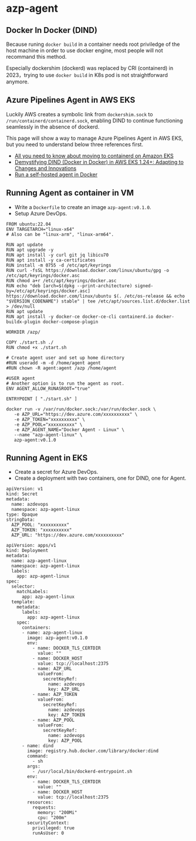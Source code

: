 # azp-agent

## Docker In Docker (DIND)

Because runing `docker build` in a container needs root priviledge of the host machine in order to use docker engine, most people will not recommand this method.

Especially dockershim (dockerd) was replaced by CRI (containerd) in 2023，trying to use `docker build` in K8s pod is not straightforward anymore.

## Azure Pipelines Agent in AWS EKS

Luckily AWS creates a symbolic link from `dockershim.sock` to `/run/containerd/containerd.sock`, enabling DIND to continue functioning seamlessly in the absence of dockerd.

This page will show a way to manage Azure Pipelines Agent in AWS EKS, but you need to understand below three references first.
- [All you need to know about moving to containerd on Amazon EKS](https://aws.amazon.com/tw/blogs/containers/all-you-need-to-know-about-moving-to-containerd-on-amazon-eks/)
- [Demystifying DIND (Docker in Docker) in AWS EKS 1.24+: Adapting to Changes and Innovations](https://medium.com/@iamomerd/demystifying-dind-docker-in-docker-in-aws-eks-1-24-adapting-to-changes-and-innovations-55bea0dc6a01)
- [Run a self-hosted agent in Docker](https://learn.microsoft.com/en-us/azure/devops/pipelines/agents/docker?view=azure-devops)

## Running Agent as container in VM
- Write a `Dockerfile` to create an image `azp-agent:v0.1.0`.
- Setup Azure DevOps.

```
FROM ubuntu:22.04
ENV TARGETARCH="linux-x64"
# Also can be "linux-arm", "linux-arm64".

RUN apt update
RUN apt upgrade -y
RUN apt install -y curl git jq libicu70
RUN apt install -y ca-certificates
RUN install -m 0755 -d /etc/apt/keyrings
RUN curl -fsSL https://download.docker.com/linux/ubuntu/gpg -o /etc/apt/keyrings/docker.asc
RUN chmod a+r /etc/apt/keyrings/docker.asc
RUN echo "deb [arch=$(dpkg --print-architecture) signed-by=/etc/apt/keyrings/docker.asc] https://download.docker.com/linux/ubuntu $(. /etc/os-release && echo "$VERSION_CODENAME") stable" | tee /etc/apt/sources.list.d/docker.list > /dev/null
RUN apt update
RUN apt install -y docker-ce docker-ce-cli containerd.io docker-buildx-plugin docker-compose-plugin

WORKDIR /azp/

COPY ./start.sh ./
RUN chmod +x ./start.sh

# Create agent user and set up home directory
#RUN useradd -m -d /home/agent agent
#RUN chown -R agent:agent /azp /home/agent

#USER agent
# Another option is to run the agent as root.
ENV AGENT_ALLOW_RUNASROOT="true"

ENTRYPOINT [ "./start.sh" ]
```

```
docker run -v /var/run/docker.sock:/var/run/docker.sock \
   -e AZP_URL="https://dev.azure.com/xxxxxxxxxx" \
   -e AZP_TOKEN="xxxxxxxxxx" \
   -e AZP_POOL="xxxxxxxxxx" \
   -e AZP_AGENT_NAME="Docker Agent - Linux" \
   --name "azp-agent-linux" \
   azp-agent:v0.1.0
```

## Running Agent in EKS
- Create a secret for Azure DevOps.
- Create a deployment with two containers, one for DIND, one for Agent.

```
apiVersion: v1
kind: Secret
metadata:
  name: azdevops
  namespace: azp-agent-linux
type: Opaque
stringData:
  AZP_POOL: "xxxxxxxxxx"
  AZP_TOKEN: "xxxxxxxxxx"
  AZP_URL: "https://dev.azure.com/xxxxxxxxxx"
```

```
apiVersion: apps/v1
kind: Deployment
metadata:
  name: azp-agent-linux
  namespace: azp-agent-linux
  labels:
    app: azp-agent-linux
spec:
  selector:
    matchLabels:
      app: azp-agent-linux
  template:
    metadata:
      labels:
        app: azp-agent-linux
    spec:
      containers:
      - name: azp-agent-linux
        image: azp-agent:v0.1.0
        env:
          - name: DOCKER_TLS_CERTDIR
            value: ""
          - name: DOCKER_HOST
            value: tcp://localhost:2375
          - name: AZP_URL
            valueFrom:
              secretKeyRef:
                name: azdevops
                key: AZP_URL
          - name: AZP_TOKEN
            valueFrom:
              secretKeyRef:
                name: azdevops
                key: AZP_TOKEN
          - name: AZP_POOL
            valueFrom:
              secretKeyRef:
                name: azdevops
                key: AZP_POOL
      - name: dind
        image: registry.hub.docker.com/library/docker:dind
        command:
          - sh
        args:
          - /usr/local/bin/dockerd-entrypoint.sh
        env:
          - name: DOCKER_TLS_CERTDIR
            value: ""
          - name: DOCKER_HOST
            value: tcp://localhost:2375
        resources:
          requests:
            memory: "200Mi"
            cpu: "200m"
        securityContext:
          privileged: true
          runAsUser: 0
```
